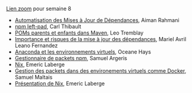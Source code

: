 [Lien zoom](https://umontreal.zoom.us/j/81632913237?pwd=n7t3NRyVslHy3S6rm4a4nH1QDvAYQW.1) pour semaine 8

- [Automatisation des Mises à Jour de Dépendances](https://github.com/umontreal-diro/IFT3913/tree/main/presentations/Semaine8/AimanRahmani), Aiman Rahmani
- [npm left-pad](https://github.com/umontreal-diro/IFT3913/tree/main/presentations/Semaine8/CarlThibault), Carl Thibault
- [POMs parents et enfants dans Maven](https://github.com/umontreal-diro/IFT3913/tree/main/presentations/Semaine8/LeoTremblay), Leo Tremblay
- [Importance et risques de la mise à jour des dépendances](https://github.com/umontreal-diro/IFT3913/tree/main/presentations/Semaine8/MarielAvrilLeanoFernandez), Mariel Avril Leano Fernandez
- [Anaconda et les environnements virtuels](https://github.com/umontreal-diro/IFT3913/tree/main/presentations/Semaine8/OceaneHays), Oceane Hays
- [Gestionnaire de packets npm](https://github.com/umontreal-diro/IFT3913/tree/main/presentations/Semaine8/SamuelArgeris), Samuel Argeris
- [Nix](https://github.com/umontreal-diro/IFT3913/tree/main/presentations/Semaine8/EmericLaberge), Emeric Laberge
- [Gestion des packets dans des environements virtuels comme Docker](https://github.com/umontreal-diro/IFT3913/tree/main/presentations/Semaine8/SamuelMaltais), Samuel Maltais
- [Présentation de Nix](https://github.com/umontreal-diro/IFT3913/tree/main/presentations/Semaine8/EmericLaberge), Emeric Laberge


